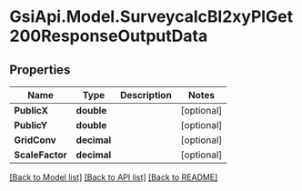 # GsiApi.Model.SurveycalcBl2xyPlGet200ResponseOutputData

## Properties

Name | Type | Description | Notes
------------ | ------------- | ------------- | -------------
**PublicX** | **double** |  | [optional] 
**PublicY** | **double** |  | [optional] 
**GridConv** | **decimal** |  | [optional] 
**ScaleFactor** | **decimal** |  | [optional] 

[[Back to Model list]](../README.md#documentation-for-models) [[Back to API list]](../README.md#documentation-for-api-endpoints) [[Back to README]](../README.md)

